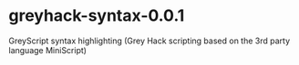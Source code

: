 # greyhack-syntax-0.0.1
GreyScript syntax highlighting (Grey Hack scripting based on the 3rd party language MiniScript)
